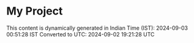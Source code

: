 # My Project

This content is dynamically generated in Indian Time (IST): 2024-09-03 00:51:28 IST
Converted to UTC: 2024-09-02 19:21:28 UTC
